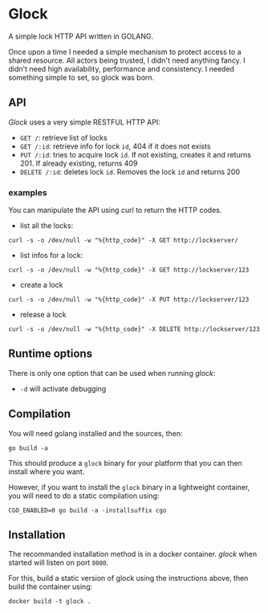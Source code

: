 # Glock

A simple lock HTTP API written in GOLANG.

Once upon a time I needed a simple mechanism to protect access to a shared resource. All actors being trusted, I didn't need anything fancy. I didn't need high availability, performance and consistency. I needed something simple to set, so glock was born.

## API

*Glock* uses a very simple RESTFUL HTTP API:

- `GET /`: retrieve list of locks
- `GET /:id`: retrieve info for lock `id`, 404 if it does not exists
- `PUT /:id`: tries to acquire lock `id`. If not existing, creates it and returns 201. If already existing, returns 409
- `DELETE /:id`: deletes lock `id`. Removes the lock `id` and returns 200

### examples

You can manipulate the API using curl to return the HTTP codes.

- list all the locks:

```
curl -s -o /dev/null -w "%{http_code}" -X GET http://lockserver/
```

- list infos for a lock:
```
curl -s -o /dev/null -w "%{http_code}" -X GET http://lockserver/123
```

- create a lock

```
curl -s -o /dev/null -w "%{http_code}" -X PUT http://lockserver/123
```

- release a lock
```
curl -s -o /dev/null -w "%{http_code}" -X DELETE http://lockserver/123
```

## Runtime options

There is only one option that can be used when running *glock*:

- `-d` will activate debugging

## Compilation

You will need golang installed and the sources, then:

```
go build -a
```

This should produce a `glock` binary for your platform that you can then install where you want.

However, if you want to install the `glock` binary in a lightweight container, you will need to do a static compilation using:

```
CGO_ENABLED=0 go build -a -installsuffix cgo
```

## Installation

The recommanded installation method is in a docker container. *glock* when started will listen on port `8080`.

For this, build a static version of glock using the instructions above, then build the container using:

```
docker build -t glock .
```
